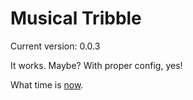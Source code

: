 # Musical Tribble

Current version: 0.0.3

It works. Maybe? With proper config, yes! 

What time is [now](now.txt).
